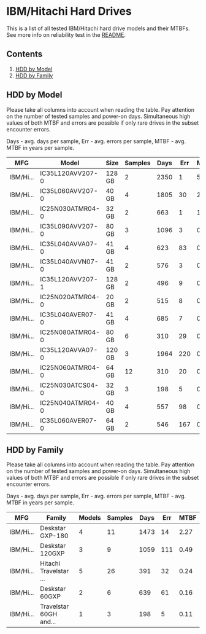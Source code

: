 IBM/Hitachi Hard Drives
=======================

This is a list of all tested IBM/Hitachi hard drive models and their MTBFs. See more
info on reliability test in the [README](https://github.com/linuxhw/SMART).

Contents
--------

1. [ HDD by Model  ](#hdd-by-model)
2. [ HDD by Family ](#hdd-by-family)

HDD by Model
------------

Please take all columns into account when reading the table. Pay attention on the
number of tested samples and power-on days. Simultaneous high values of both MTBF
and errors are possible if only rare drives in the subset encounter errors.

Days - avg. days per sample,
Err  - avg. errors per sample,
MTBF - avg. MTBF in years per sample.

| MFG       | Model              | Size   | Samples | Days  | Err   | MTBF |
|-----------|--------------------|--------|---------|-------|-------|------|
| IBM/Hi... | IC35L120AVV207-0   | 128 GB | 2       | 2350  | 1     | 5.59   |
| IBM/Hi... | IC35L060AVV207-0   | 40 GB  | 4       | 1805  | 30    | 2.56   |
| IBM/Hi... | IC25N030ATMR04-0   | 32 GB  | 2       | 663   | 1     | 1.32   |
| IBM/Hi... | IC35L090AVV207-0   | 80 GB  | 3       | 1096  | 3     | 0.89   |
| IBM/Hi... | IC35L040AVVA07-0   | 41 GB  | 4       | 623   | 83    | 0.71   |
| IBM/Hi... | IC35L040AVVN07-0   | 41 GB  | 2       | 576   | 3     | 0.57   |
| IBM/Hi... | IC35L120AVV207-1   | 128 GB | 2       | 496   | 9     | 0.45   |
| IBM/Hi... | IC25N020ATMR04-0   | 20 GB  | 2       | 515   | 8     | 0.35   |
| IBM/Hi... | IC35L040AVER07-0   | 41 GB  | 4       | 685   | 7     | 0.24   |
| IBM/Hi... | IC25N080ATMR04-0   | 80 GB  | 6       | 310   | 29    | 0.16   |
| IBM/Hi... | IC35L120AVVA07-0   | 120 GB | 3       | 1964  | 220   | 0.14   |
| IBM/Hi... | IC25N060ATMR04-0   | 64 GB  | 12      | 310   | 20    | 0.14   |
| IBM/Hi... | IC25N030ATCS04-0   | 32 GB  | 3       | 198   | 5     | 0.11   |
| IBM/Hi... | IC25N040ATMR04-0   | 40 GB  | 4       | 557   | 98    | 0.10   |
| IBM/Hi... | IC35L060AVER07-0   | 64 GB  | 2       | 546   | 167   | 0.01   |

HDD by Family
-------------

Please take all columns into account when reading the table. Pay attention on the
number of tested samples and power-on days. Simultaneous high values of both MTBF
and errors are possible if only rare drives in the subset encounter errors.

Days - avg. days per sample,
Err  - avg. errors per sample,
MTBF - avg. MTBF in years per sample.

| MFG       | Family                 | Models | Samples | Days  | Err   | MTBF |
|-----------|------------------------|--------|---------|-------|-------|------|
| IBM/Hi... | Deskstar GXP-180       | 4      | 11      | 1473  | 14    | 2.27   |
| IBM/Hi... | Deskstar 120GXP        | 3      | 9       | 1059  | 111   | 0.49   |
| IBM/Hi... | Hitachi Travelstar ... | 5      | 26      | 391   | 32    | 0.24   |
| IBM/Hi... | Deskstar 60GXP         | 2      | 6       | 639   | 61    | 0.16   |
| IBM/Hi... | Travelstar 60GH and... | 1      | 3       | 198   | 5     | 0.11   |
